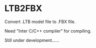 # LTB2FBX
Convert  .LTB model file to .FBX file.

Need "Inter C/C++ compiler" for compiling.

Still under development......